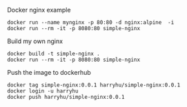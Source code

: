Docker nginx example
```
docker run --name mynginx -p 80:80 -d nginx:alpine  -i
docker run --rm -it -p 8080:80 simple-nginx
```

Build my own nginx
```
docker build -t simple-nginx .
docker run --rm -it -p 8080:80 simple-nginx
```

Push the image to dockerhub
```
docker tag simple-nginx:0.0.1 harryhu/simple-nginx:0.0.1
docker login -u harryhu
docker push harryhu/simple-nginx:0.0.1
```
